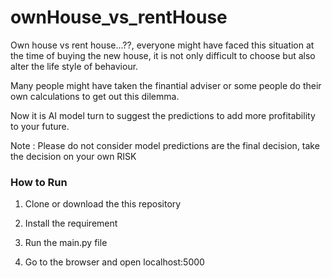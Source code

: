 # ownHouse_vs_rentHouse

Own house vs rent house...??, everyone might have faced this situation at the time of buying the new house,
it is not only difficult to choose but also alter the life style of behaviour.

Many people might have taken the finantial adviser or some people do their own calculations to get out this dilemma.

Now it is AI model turn to suggest the predictions to add more profitability to your future.

Note : Please do not consider model predictions are the final decision, take the decision on your own RISK

### How to Run

1. Clone or download the this repository

2. Install the requirement

3. Run the main.py file

4. Go to the browser and open localhost:5000


